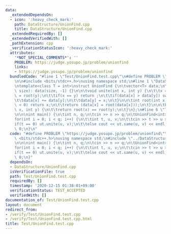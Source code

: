 ```yaml
---
data:
  _extendedDependsOn:
  - icon: ':heavy_check_mark:'
    path: DataStructure/UnionFind.cpp
    title: DataStructure/UnionFind.cpp
  _extendedRequiredBy: []
  _extendedVerifiedWith: []
  _pathExtension: cpp
  _verificationStatusIcon: ':heavy_check_mark:'
  attributes:
    '*NOT_SPECIAL_COMMENTS*': ''
    PROBLEM: https://judge.yosupo.jp/problem/unionfind
    links:
    - https://judge.yosupo.jp/problem/unionfind
  bundledCode: "#line 1 \"Test/UnionFind.test.cpp\"\n#define PROBLEM \"https://judge.yosupo.jp/problem/unionfind\"\
    \n\n#include <bits/stdc++.h>\nusing namespace std;\n#line 1 \"DataStructure/UnionFind.cpp\"\
    \ntemplate<class T = int>\nstruct UnionFind {\n\tvector<T> data;\n\n\tUnionFind(int\
    \ size): data(size, -1) {}\n\n\tvoid unite(int x, int y) {\n\t\tx = root(x), y\
    \ = root(y);\n\t\tif(x == y) return ;\n\t\tif(data[x] > data[y]) swap(x, y);\n\
    \t\tdata[x] += data[y];\n\t\tdata[y] = x;\n\t}\n\n\tint root(int x) {\n\t\tif(data[x]\
    \ < 0) return x;\n\t\treturn (data[x] = root(data[x]));\n\t}\n\n\tbool same(int\
    \ x, int y) {\n\t\treturn root(x) == root(y);\n\t}\n};\n#line 6 \"Test/UnionFind.test.cpp\"\
    \n\n\nint main() {\n\tint n, q;\n\tcin >> n >> q;\n\tUnionFind<int> ut(n);\n\t\
    for(int i = 0; i < q; i++) {\n\t\tint t, u, v;\n\t\tcin >> t >> u >> v;\n\t\t\
    if(t == 0) ut.unite(u, v);\n\t\telse cout << ut.same(u, v) << endl;\n\t}\n\treturn\
    \ 0;\n}\n"
  code: "#define PROBLEM \"https://judge.yosupo.jp/problem/unionfind\"\n\n#include\
    \ <bits/stdc++.h>\nusing namespace std;\n#include \"../DataStructure/UnionFind.cpp\"\
    \n\n\nint main() {\n\tint n, q;\n\tcin >> n >> q;\n\tUnionFind<int> ut(n);\n\t\
    for(int i = 0; i < q; i++) {\n\t\tint t, u, v;\n\t\tcin >> t >> u >> v;\n\t\t\
    if(t == 0) ut.unite(u, v);\n\t\telse cout << ut.same(u, v) << endl;\n\t}\n\treturn\
    \ 0;\n}"
  dependsOn:
  - DataStructure/UnionFind.cpp
  isVerificationFile: true
  path: Test/UnionFind.test.cpp
  requiredBy: []
  timestamp: '2020-12-15 01:38:01+09:00'
  verificationStatus: TEST_ACCEPTED
  verifiedWith: []
documentation_of: Test/UnionFind.test.cpp
layout: document
redirect_from:
- /verify/Test/UnionFind.test.cpp
- /verify/Test/UnionFind.test.cpp.html
title: Test/UnionFind.test.cpp
---
```


